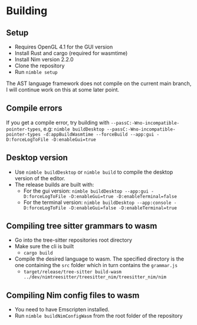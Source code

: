 # Building

## Setup
- Requires OpenGL 4.1 for the GUI version
- Install Rust and cargo (required for wasmtime)
- Install Nim version 2.2.0
- Clone the repository
- Run `nimble setup`

The AST language framework does not compile on the current main branch, I will continue work on this at some later point.

## Compile errors
If you get a compile error, try building with `--passC:-Wno-incompatible-pointer-types`, e.g:
`nimble buildDesktop --passC:-Wno-incompatible-pointer-types -d:appBuildWasmtime --forceBuild --app:gui -D:forceLogToFile -D:enableGui=true`

## Desktop version
- Use `nimble buildDesktop` or `nimble build` to compile the desktop version of the editor.
- The release builds are built with:
  - For the gui version: `nimble buildDesktop --app:gui -D:forceLogToFile -D:enableGui=true -D:enableTerminal=false`
  - For the terminal version: `nimble buildDesktop --app:console -D:forceLogToFile -D:enableGui=false -D:enableTerminal=true`

## Compiling tree sitter grammars to wasm
- Go into the tree-sitter repositories root directory
- Make sure the cli is built
  - `cargo build`
- Compile the desired language to wasm. The specified directory is the one containing the `src` folder which in turn contains the `grammar.js`
  - `target/release/tree-sitter build-wasm ../dev/nimtreesitter/treesitter_nim/treesitter_nim/nim`

## Compiling Nim config files to wasm
- You need to have Emscripten installed.
- Run `nimble buildNimConfigWasm` from the root folder of the repository
